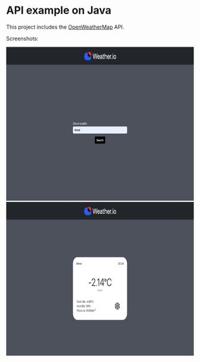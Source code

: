 # API example on Java
<p>This project includes the <a href="https://openweathermap.org">OpenWeatherMap</a> API.</p>
<p>Screenshots:</p>
<img src="github/Search.png" width="720" height="412" alt="Search page">
<img src="github/WeatherResults.png" width="720" height="412" alt="Results page">
